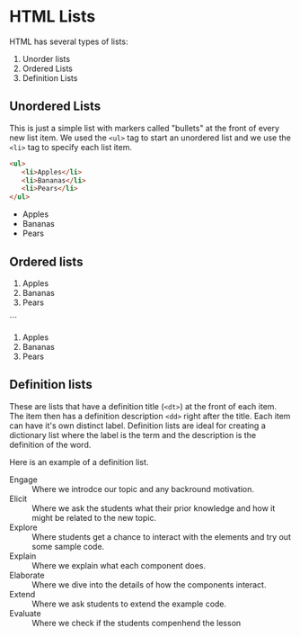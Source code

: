 # HTML Lists

HTML has several types of lists:

1. Unorder lists
2. Ordered Lists
3. Definition Lists

## Unordered Lists
This is just a simple list with markers called "bullets" at the front of every new list item.  We used the ```<ul>``` tag to start an unordered list and we use the ```<li>``` tag to specify each list item.

```html
<ul>
   <li>Apples</li>
   <li>Bananas</li>
   <li>Pears</li>
</ul>
```

<ul>
   <li>Apples</li>
   <li>Bananas</li>
   <li>Pears</li>
</ul>

## Ordered lists

<ol>
   <li>Apples</li>
   <li>Bananas</li>
   <li>Pears</li>
</ol>
```

<ol>
   <li>Apples</li>
   <li>Bananas</li>
   <li>Pears</li>
</ol>

## Definition lists
These are lists that have a definition title (```<dt>```) at the front of each item.  The item then has a definition description ```<dd>``` right after the title.  Each item can have it's own distinct label.  Definition lists are ideal for creating a dictionary list where the label is the term and the description is the definition of the word.

Here is an example of a definition list.

<div style="border 1px solid black">
<dl>
  <dt>Engage</dt>
  <dd>Where we introdce our topic and any backround motivation.</dd>
  <dt>Elicit</dt>
  <dd>Where we ask the students what their prior knowledge and how it might be related to the new topic.</dd>
  <dt>Explore<dt>
  <dd>Where students get a chance to interact with the elements and try out some sample code.</dd>
  <dt>Explain<dt>
  <dd>Where we explain what each component does.</dd>
  <dt>Elaborate<dt>
  <dd>Where we dive into the details of how the components interact.</dd>
  <dt>Extend<dt>
  <dd>Where we ask students to extend the example code.</dd>
  <dt>Evaluate</dt>
  <dd>Where we check if the students compenhend the lesson</dd>
</dl>
<div>